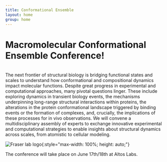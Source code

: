 ```yaml
---
title: Conformational Ensemble
layout: home
group: home
---
```


# Macromolecular Conformational Ensemble Conference!

<br>
The next frontier of structural biology is bridging functional states and scales to understand how conformational and compositional dynamics impact molecular functions. Despite great progress in experimental and computational approaches, many pivotal questions linger. These include exploring dynamics in transient biology events, the mechanisms underpinning long-range structural interactions within proteins, the alterations in the protein conformational landscape triggered by binding events or the formation of complexes, and, crucially, the implications of these processes for in vivo observations. We will convene a multidisciplinary assembly of experts to exchange innovative experimental and computational strategies to enable insights about structural dynamics across scales, from atomistic to cellular modeling.


![Fraser lab logo](static/img/logo/jf_retreat_logo.svg){:style="max-width: 100%; height: auto;"}




The conference will take place on June 17th/18th at Altos Labs.

